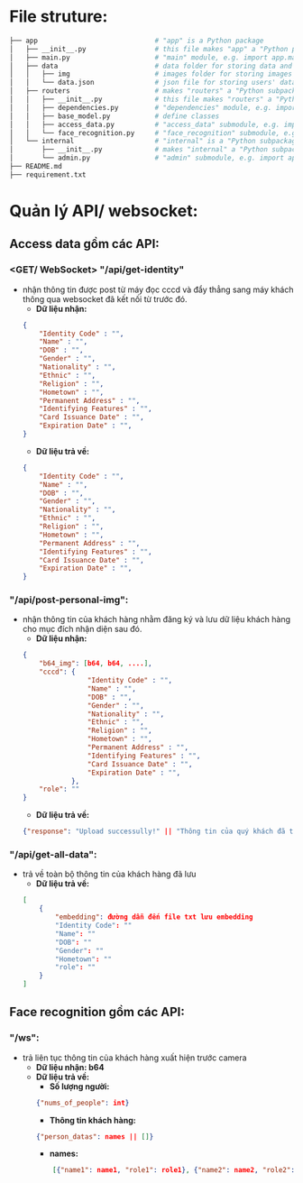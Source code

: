 # File struture:
```bash
├── app                             # "app" is a Python package
│   ├── __init__.py                 # this file makes "app" a "Python package"
│   ├── main.py                     # "main" module, e.g. import app.main
│   ├── data                        # data folder for storing data and images
│   │   ├── img                     # images folder for storing images
│   │   └── data.json               # json file for storing users' data
│   ├── routers                     # makes "routers" a "Python subpackage"
│   │   ├── __init__.py             # this file makes "routers" a "Python package"
│   │   ├── dependencies.py         # "dependencies" module, e.g. import app.dependencies
│   │   ├── base_model.py           # define classes
│   │   ├── access_data.py          # "access_data" submodule, e.g. import app.routers.items
│   │   └── face_recognition.py     # "face_recognition" submodule, e.g. import app.routers.users
│   └── internal                    # "internal" is a "Python subpackage"
│       ├── __init__.py             # makes "internal" a "Python subpackage"
│       └── admin.py                # "admin" submodule, e.g. import app.internal.admin
├── README.md                       
├── requirement.txt                           
```
# Quản lý API/ websocket:
## Access data gồm các API:
### <GET/ WebSocket> "/api/get-identity" 
- nhận thông tin được post từ máy đọc cccd và đẩy thẳng sang máy khách thông qua websocket đã kết nối từ trước đó.
    - **Dữ liệu nhận:** 
    ```json
    {
        "Identity Code" : "",
        "Name" : "",
        "DOB" : "",
        "Gender" : "",
        "Nationality" : "",
        "Ethnic" : "",
        "Religion" : "",
        "Hometown" : "",
        "Permanent Address" : "",
        "Identifying Features" : "",
        "Card Issuance Date" : "",
        "Expiration Date" : "",
    }
    ```
    - **Dữ liệu trả về:**
    ```json 
    {
        "Identity Code" : "",
        "Name" : "",
        "DOB" : "",
        "Gender" : "",
        "Nationality" : "",
        "Ethnic" : "",
        "Religion" : "",
        "Hometown" : "",
        "Permanent Address" : "",
        "Identifying Features" : "",
        "Card Issuance Date" : "",
        "Expiration Date" : "",
    }
    ```

### <POST> "/api/post-personal-img": 
- nhận thông tin của khách hàng nhằm đăng ký và lưu dữ liệu khách hàng cho mục đích nhận diện sau đó.
    - **Dữ liệu nhận:**
    ```json 
    {
        "b64_img": [b64, b64, ....],
        "cccd": {
                    "Identity Code" : "",
                    "Name" : "",
                    "DOB" : "",
                    "Gender" : "",
                    "Nationality" : "",
                    "Ethnic" : "",
                    "Religion" : "",
                    "Hometown" : "",
                    "Permanent Address" : "",
                    "Identifying Features" : "",
                    "Card Issuance Date" : "",
                    "Expiration Date" : "",
                },
        "role": ""
    }
    ```
    - **Dữ liệu trả về:** 
    ```json 
    {"response": "Upload successully!" || "Thông tin của quý khách đã tồn tại" || err}
    ```

### <GET> "/api/get-all-data": 
- trả về toàn bộ thông tin của khách hàng đã lưu
    - **Dữ liệu trả về:**   
    ```json
    [
        {
            "embedding": đường dẫn đến file txt lưu embedding
            "Identity Code": ""
            "Name": ""
            "DOB": ""
            "Gender": ""
            "Hometown": ""
            "role": ""
        }
    ]
    ```

## Face recognition gồm các API:
### <WebSocket> "/ws": 
- trả liên tục thông tin của khách hàng xuất hiện trước camera
    - **Dữ liệu nhận: b64** 
    - **Dữ liệu trả về:**  
        + **Số lượng người:** 
        ```json
        {"nums_of_people": int}
        ```
        + **Thông tin khách hàng:** 
        ```json
        {"person_datas": names || []}
        ```
        + **names:**
        ```json 
            [{"name1": name1, "role1": role1}, {"name2": name2, "role2": role2}, ...]
        ```